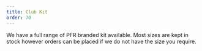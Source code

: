 ```yaml
---
title: Club Kit
order: 70
---
```


We have a full range of PFR branded kit available. Most sizes are kept in stock however orders can be placed if we do not have the size you require.

